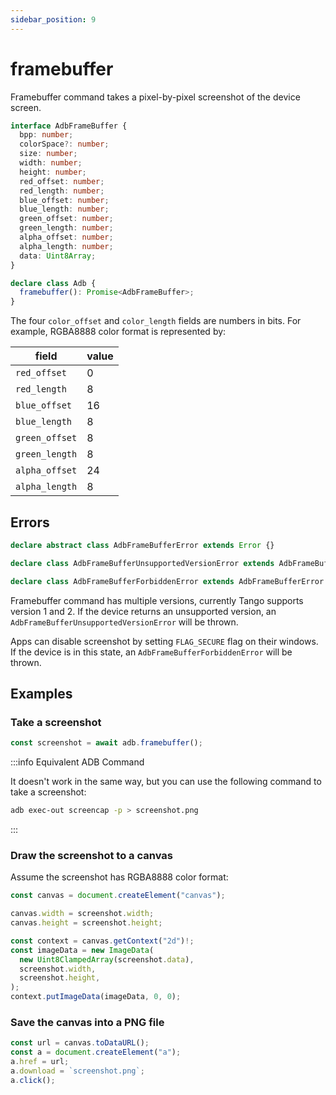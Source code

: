 ```yaml
---
sidebar_position: 9
---
```


# framebuffer

Framebuffer command takes a pixel-by-pixel screenshot of the device screen.

```ts
interface AdbFrameBuffer {
  bpp: number;
  colorSpace?: number;
  size: number;
  width: number;
  height: number;
  red_offset: number;
  red_length: number;
  blue_offset: number;
  blue_length: number;
  green_offset: number;
  green_length: number;
  alpha_offset: number;
  alpha_length: number;
  data: Uint8Array;
}

declare class Adb {
  framebuffer(): Promise<AdbFrameBuffer>;
}
```

The four `color_offset` and `color_length` fields are numbers in bits. For example, RGBA8888 color format is represented by:

| field          | value |
| -------------- | ----- |
| `red_offset`   | 0     |
| `red_length`   | 8     |
| `blue_offset`  | 16    |
| `blue_length`  | 8     |
| `green_offset` | 8     |
| `green_length` | 8     |
| `alpha_offset` | 24    |
| `alpha_length` | 8     |

## Errors

```ts
declare abstract class AdbFrameBufferError extends Error {}

declare class AdbFrameBufferUnsupportedVersionError extends AdbFrameBufferError {}

declare class AdbFrameBufferForbiddenError extends AdbFrameBufferError {}
```

Framebuffer command has multiple versions, currently Tango supports version 1 and 2. If the device returns an unsupported version, an `AdbFrameBufferUnsupportedVersionError` will be thrown.

Apps can disable screenshot by setting `FLAG_SECURE` flag on their windows. If the device is in this state, an `AdbFrameBufferForbiddenError` will be thrown.

## Examples

### Take a screenshot

```ts transpile
const screenshot = await adb.framebuffer();
```

:::info Equivalent ADB Command

It doesn't work in the same way, but you can use the following command to take a screenshot:

```sh
adb exec-out screencap -p > screenshot.png
```

:::

### Draw the screenshot to a canvas

Assume the screenshot has RGBA8888 color format:

```ts transpile
const canvas = document.createElement("canvas");

canvas.width = screenshot.width;
canvas.height = screenshot.height;

const context = canvas.getContext("2d")!;
const imageData = new ImageData(
  new Uint8ClampedArray(screenshot.data),
  screenshot.width,
  screenshot.height,
);
context.putImageData(imageData, 0, 0);
```

### Save the canvas into a PNG file

```ts transpile
const url = canvas.toDataURL();
const a = document.createElement("a");
a.href = url;
a.download = `screenshot.png`;
a.click();
```
